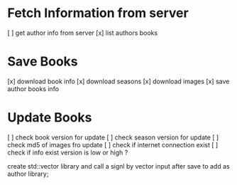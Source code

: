

# Fetch Information from server
[ ] get author info from server 
[x] list authors books

# Save Books
[x] download book info
[x] download seasons
[x] download images
[x] save author books info


# Update Books
[ ] check book version for update
[ ] check season version for update
[ ] check md5 of images fro update
[ ] check if internet connection exist
[ ] check if info exist version is low or high ?


create std::vector<Book> library and call a signl by vector input after save to add as author library;
